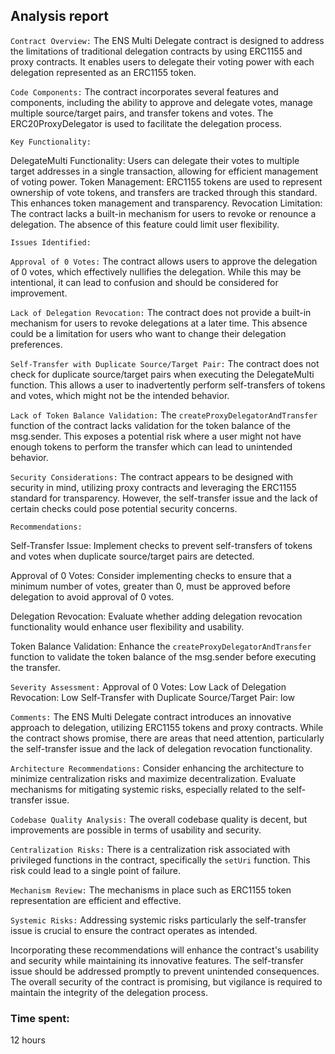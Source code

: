 ## Analysis report

`Contract Overview:`
The ENS Multi Delegate contract is designed to address the limitations of traditional delegation contracts by using ERC1155 and proxy contracts. It enables users to delegate their voting power with each delegation represented as an ERC1155 token.

`Code Components:`
The contract incorporates several features and components, including the ability to approve and delegate votes, manage multiple source/target pairs, and transfer tokens and votes. The ERC20ProxyDelegator is used to facilitate the delegation process.

`Key Functionality:`

DelegateMulti Functionality: Users can delegate their votes to multiple target addresses in a single transaction, allowing for efficient management of voting power.
Token Management: ERC1155 tokens are used to represent ownership of vote tokens, and transfers are tracked through this standard. This enhances token management and transparency.
Revocation Limitation: The contract lacks a built-in mechanism for users to revoke or renounce a delegation. The absence of this feature could limit user flexibility.

`Issues Identified:`

`Approval of 0 Votes:` The contract allows users to approve the delegation of 0 votes, which effectively nullifies the delegation. While this may be intentional, it can lead to confusion and should be considered for improvement.

`Lack of Delegation Revocation:` The contract does not provide a built-in mechanism for users to revoke delegations at a later time. This absence could be a limitation for users who want to change their delegation preferences.

`Self-Transfer with Duplicate Source/Target Pair:` The contract does not check for duplicate source/target pairs when executing the DelegateMulti function. This allows a user to inadvertently perform self-transfers of tokens and votes, which might not be the intended behavior.

`Lack of Token Balance Validation:` The `createProxyDelegatorAndTransfer` function of the contract lacks validation for the token balance of the msg.sender. This exposes a potential risk where a user might not have enough tokens to perform the transfer which can lead to unintended behavior.

`Security Considerations:`
The contract appears to be designed with security in mind, utilizing proxy contracts and leveraging the ERC1155 standard for transparency. However, the self-transfer issue and the lack of certain checks could pose potential security concerns.

`Recommendations:`

Self-Transfer Issue: Implement checks to prevent self-transfers of tokens and votes when duplicate source/target pairs are detected.

Approval of 0 Votes: Consider implementing checks to ensure that a minimum number of votes, greater than 0, must be approved before delegation to avoid approval of 0 votes.

Delegation Revocation: Evaluate whether adding delegation revocation functionality would enhance user flexibility and usability.

Token Balance Validation: Enhance the `createProxyDelegatorAndTransfer` function to validate the token balance of the msg.sender before executing the transfer.

`Severity Assessment:`
Approval of 0 Votes: Low
Lack of Delegation Revocation: Low
Self-Transfer with Duplicate Source/Target Pair: low

`Comments:`
The ENS Multi Delegate contract introduces an innovative approach to delegation, utilizing ERC1155 tokens and proxy contracts. While the contract shows promise, there are areas that need attention, particularly the self-transfer issue and the lack of delegation revocation functionality.

`Architecture Recommendations:`
Consider enhancing the architecture to minimize centralization risks and maximize decentralization.
Evaluate mechanisms for mitigating systemic risks, especially related to the self-transfer issue.

`Codebase Quality Analysis:`
The overall codebase quality is decent, but improvements are possible in terms of usability and security.

`Centralization Risks:`
There is a centralization risk associated with privileged functions in the contract, specifically the `setUri` function. This risk could lead to a single point of failure.

`Mechanism Review:`
The mechanisms in place such as ERC1155 token representation are efficient and effective.

`Systemic Risks:`
Addressing systemic risks particularly the self-transfer issue is crucial to ensure the contract operates as intended.

Incorporating these recommendations will enhance the contract's usability and security while maintaining its innovative features. The self-transfer issue should be addressed promptly to prevent unintended consequences. The overall security of the contract is promising, but vigilance is required to maintain the integrity of the delegation process.

### Time spent:
12 hours